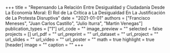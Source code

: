 +++
title = "Repensando La Relación Entre Desigualdad y Ciudadanía Desde La Economía Moral: El Rol de La Crítica a La Desigualdad En La Justificación de La Protesta Disruptiva"
date = "2021-01-01"
authors = ["Francisco Meneses", "Juan Carlos Castillo", "Julio Iturra", "Martin Venegas"]
publication_types = ["1"]
url_code = ""
image_preview = ""
selected = false
projects = []
url_pdf = ""
url_preprint = ""
url_dataset = ""
url_project = ""
url_slides = ""
url_video = ""
url_poster = ""
math = true
highlight = true
[header]
image = ""
caption = ""
+++
